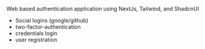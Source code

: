 Web based authentication application using NextJs, Tailwind, and ShadcnUI
- Social logins (google/github)
- two-factor-authentication
- credentials login
- user registration
